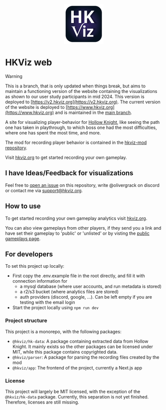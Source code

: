 <p align="center">
    <a href="https://www.hkviz.org">
        <img width="128" height="128" src="packages/app/logo/logo_glow.svg">
    </a>
</p>

# HKViz web

> [!WARNING]  
> This is a branch, that is only updated when things break, but aims to maintain a functioning version of the website
> containing the visualizations as shown to our user study participants in mid 2024.
> This version is deployed to [https://v2.hkviz.org](https://v2.hkviz.org).
> The current version of the website is deployed to [https://www.hkviz.org](https://www.hkviz.org) and is maintained
> in the [main branch](https://github.com/hkviz/hkviz-web).

A site for visualizing player-behavior for [Hollow Knight](https://www.hollowknight.com), like seeing the path one has taken in playthrough, to which boss one had the most difficulties, where one has spent the most time, and more.

The mod for recording player behavior is contained in the [hkviz-mod repository](https://github.com/hkviz/hkviz-mod).

Visit [hkviz.org](https://www.hkviz.org/) to get started recording your own gameplay.

## I have Ideas/Feedback for visualizations

Feel free to [open an issue](https://github.com/hkviz/hkviz-web/issues) on this repository, write @olivergrack on discord or contact me via [support@hkviz.org](mailto:support@hkviz.org).

## How to use

To get started recording your own gameplay analytics visit [hkviz.org](https://www.hkviz.org).

You can also view gameplays from other players, if they send you a link and have set their gameplay to 'public' or 'unlisted' or by visting the
[public gameplays page](https://www.hkviz.org/run).

## For developers

To set this project up locally:

-   First copy the .env.example file in the root directly, and fill it with connection information for
    -   a mysql database (where user accounts, and run metadata is stored)
    -   a r2/s3 bucket (where analytics files are stored)
    -   auth providers (discord, google, ...). Can be left empty if you are testing with the email login
-   Start the project locally using `npm run dev`

### Project structure

This project is a monorepo, with the following packages:

-   `@hkviz/hk-data`: A package containing extracted data from Hollow Knight. It mainly exists so the other packages can be licensed under MIT, while this package contains copyrighted data.
-   `@hkviz/parser`: A package for parsing the recording files created by the mod
-   `@hkviz/app`: The frontend of the project, currently a Next.js app

### License

This project will largely be MIT licensed, with the exception of the `@hkviz/hk-data` package. Currently, this separation is not yet finished. Therefore, licenses are still missing.
